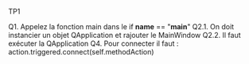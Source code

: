 TP1

Q1. Appelez la fonction main dans le if __name__ == "__main__"
Q2.1. On doit instancier un objet QApplication et rajouter le MainWindow
Q2.2. Il faut exécuter la QApplication
Q4. Pour connecter il faut :  action.triggered.connect(self.methodAction)
